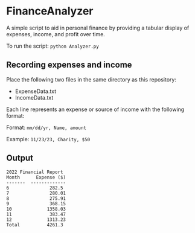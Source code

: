 # FinanceAnalyzer

A simple script to aid in personal finance by providing a tabular display of expenses, income, and profit over time.

To run the script:
`python Analyzer.py`

## Recording expenses and income

Place the following two files in the same directory as this repository:
- ExpenseData.txt
- IncomeData.txt

Each line represents an expense or source of income with the following format:

Format:
```mm/dd/yr, Name, amount```

Example:
```11/23/23, Charity, $50```

## Output
```
2022 Financial Report
Month      Expense ($)
-------  -------------
6               282.5
7               280.01
8               275.91
9               368.15
10             1358.03
11              383.47
12             1313.23
Total          4261.3
```
